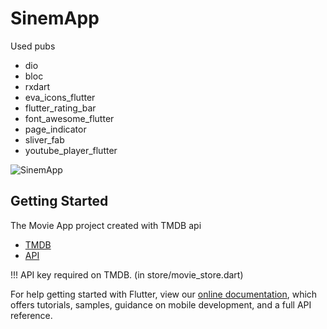 # SinemApp

Used pubs

 - dio
 - bloc
 - rxdart
 - eva_icons_flutter
 - flutter_rating_bar
 - font_awesome_flutter
 - page_indicator
 - sliver_fab
 - youtube_player_flutter

![SinemApp](https://raw.github.com/hakankoralturk/SinemApp/master/screenshot.png)

## Getting Started

The Movie App project created with TMDB api

- [TMDB](https://www.themoviedb.org/)
- [API](https://www.themoviedb.org/settings/api)


!!! API key required on TMDB. (in store/movie_store.dart)

For help getting started with Flutter, view our
[online documentation](https://flutter.dev/docs), which offers tutorials,
samples, guidance on mobile development, and a full API reference.
